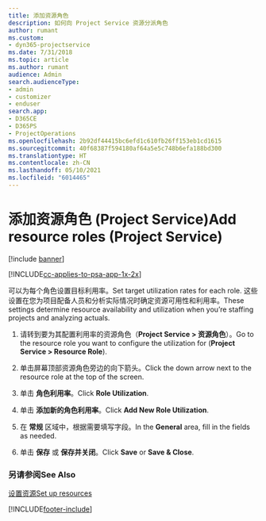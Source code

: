 ```yaml
---
title: 添加资源角色
description: 如何向 Project Service 资源分派角色
author: rumant
ms.custom:
- dyn365-projectservice
ms.date: 7/31/2018
ms.topic: article
ms.author: rumant
audience: Admin
search.audienceType:
- admin
- customizer
- enduser
search.app:
- D365CE
- D365PS
- ProjectOperations
ms.openlocfilehash: 2b92df44415bc6efd1c610fb26ff153eb1cd1615
ms.sourcegitcommit: 40f68387f594180af64a5e5c748b6efa188bd300
ms.translationtype: HT
ms.contentlocale: zh-CN
ms.lasthandoff: 05/10/2021
ms.locfileid: "6014465"
---
```

# <a name="add-resource-roles-project-service"></a><span data-ttu-id="8e597-103">添加资源角色 (Project Service)</span><span class="sxs-lookup"><span data-stu-id="8e597-103">Add resource roles (Project Service)</span></span>

[!include [banner](../includes/psa-now-project-operations.md)]

[!INCLUDE[cc-applies-to-psa-app-1x-2x](../includes/cc-applies-to-psa-app-1x-2x.md)]

<span data-ttu-id="8e597-104">可以为每个角色设置目标利用率。</span><span class="sxs-lookup"><span data-stu-id="8e597-104">Set target utilization rates for each role.</span></span> <span data-ttu-id="8e597-105">这些设置在您为项目配备人员和分析实际情况时确定资源可用性和利用率。</span><span class="sxs-lookup"><span data-stu-id="8e597-105">These settings determine resource availability and utilization when you’re staffing projects and analyzing actuals.</span></span>  
  
1.  <span data-ttu-id="8e597-106">请转到要为其配置利用率的资源角色（**Project Service > 资源角色**）。</span><span class="sxs-lookup"><span data-stu-id="8e597-106">Go to the resource role you want to configure the utilization for (**Project Service > Resource Role**).</span></span>  
  
2.  <span data-ttu-id="8e597-107">单击屏幕顶部资源角色旁边的向下箭头。</span><span class="sxs-lookup"><span data-stu-id="8e597-107">Click the down arrow next to the resource role at the top of the screen.</span></span>  
  
3.  <span data-ttu-id="8e597-108">单击 **角色利用率**。</span><span class="sxs-lookup"><span data-stu-id="8e597-108">Click **Role Utilization**.</span></span>  
  
4.  <span data-ttu-id="8e597-109">单击 **添加新的角色利用率**。</span><span class="sxs-lookup"><span data-stu-id="8e597-109">Click **Add New Role Utilization**.</span></span>  
  
5.  <span data-ttu-id="8e597-110">在 **常规** 区域中，根据需要填写字段。</span><span class="sxs-lookup"><span data-stu-id="8e597-110">In the **General** area, fill in the fields as needed.</span></span>  
  
6.  <span data-ttu-id="8e597-111">单击 **保存** 或 **保存并关闭**。</span><span class="sxs-lookup"><span data-stu-id="8e597-111">Click **Save** or **Save & Close**.</span></span>  
  
### <a name="see-also"></a><span data-ttu-id="8e597-112">另请参阅</span><span class="sxs-lookup"><span data-stu-id="8e597-112">See Also</span></span>  
 [<span data-ttu-id="8e597-113">设置资源</span><span class="sxs-lookup"><span data-stu-id="8e597-113">Set up resources</span></span>](../psa/set-up-resources.md)


[!INCLUDE[footer-include](../includes/footer-banner.md)]